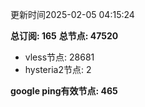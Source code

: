更新时间2025-02-05 04:15:24

**总订阅: 165**
**总节点: 47520**
- vless节点: 28681
- hysteria2节点: 2

**google ping有效节点: 465**
